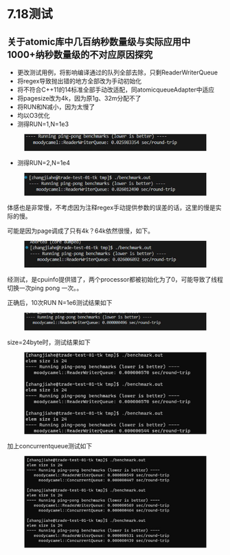 # 7.18测试

## 关于atomic库中几百纳秒数量级与实际应用中1000+纳秒数量级的不对应原因探究

* 更改测试用例，将影响编译通过的队列全部去除，只剩ReaderWriterQueue
* 将regex导致抛出错的地方全部改为手动初始化
* 将不符合C++11的14标准全部手动改适配，同atomicqueueAdapter中适应
* 将pagesize改为4k，因为原1g、32m分配不了
* 将RUN和N减小，因为太慢了
* 均以O3优化
* 测得RUN=1,N=1e3

<figure><img src="../.gitbook/assets/image (4) (1) (1).png" alt=""><figcaption></figcaption></figure>

* 测得RUN=2,N=1e4

<figure><img src="../.gitbook/assets/image (1) (1) (1) (1).png" alt=""><figcaption></figcaption></figure>

体感也是非常慢，不考虑因为注释regex手动提供参数的误差的话，这里的慢是实际的慢。

可能是因为page调成了只有4k？64k依然很慢，如下。

<figure><img src="../.gitbook/assets/image (4) (1).png" alt=""><figcaption></figcaption></figure>

经测试，是cpuinfo提供错了，两个processor都被初始化为了0，可能导致了线程切换一次ping pong 一次。。

正确后，10次RUN N=1e6测试结果如下

<figure><img src="../.gitbook/assets/image (1) (1) (1).png" alt=""><figcaption></figcaption></figure>

size=24byte时，测试结果如下

<figure><img src="../.gitbook/assets/image (2) (1) (1).png" alt=""><figcaption></figcaption></figure>

加上concurrentqueue测试如下

<figure><img src="../.gitbook/assets/image (3) (1) (1).png" alt=""><figcaption></figcaption></figure>
